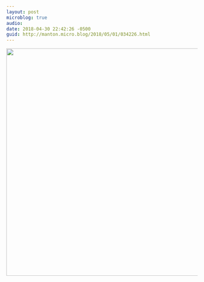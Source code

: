 ```yaml
---
layout: post
microblog: true
audio: 
date: 2018-04-30 22:42:26 -0500
guid: http://manton.micro.blog/2018/05/01/034226.html
---
```

<img src="http://manton.micro.blog/uploads/2018/450cea961c.jpg" width="600" height="600" />
